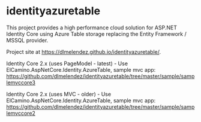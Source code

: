 identityazuretable
==================

This project provides a high performance cloud solution for ASP.NET Identity Core using Azure Table storage replacing the Entity Framework / MSSQL provider.

Project site at https://dlmelendez.github.io/identityazuretable/.

Identity Core 2.x (uses PageModel - latest) - Use ElCamino.AspNetCore.Identity.AzureTable, sample mvc app: https://github.com/dlmelendez/identityazuretable/tree/master/sample/samplemvccore3

Identity Core 2.x (uses MVC - older) - Use ElCamino.AspNetCore.Identity.AzureTable, sample mvc app: https://github.com/dlmelendez/identityazuretable/tree/master/sample/samplemvccore2
